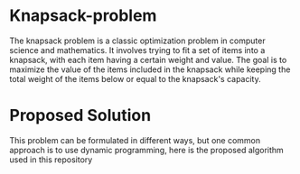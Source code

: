 # Knapsack-problem

The knapsack problem is a classic optimization problem in computer science and mathematics. It involves trying to fit a set of items into a knapsack, with each item having a certain weight and value. The goal is to maximize the value of the items included in the knapsack while keeping the total weight of the items below or equal to the knapsack's capacity.

# Proposed Solution
This problem can be formulated in different ways, but one common approach is to use dynamic programming, here is the proposed algorithm used in this repository


